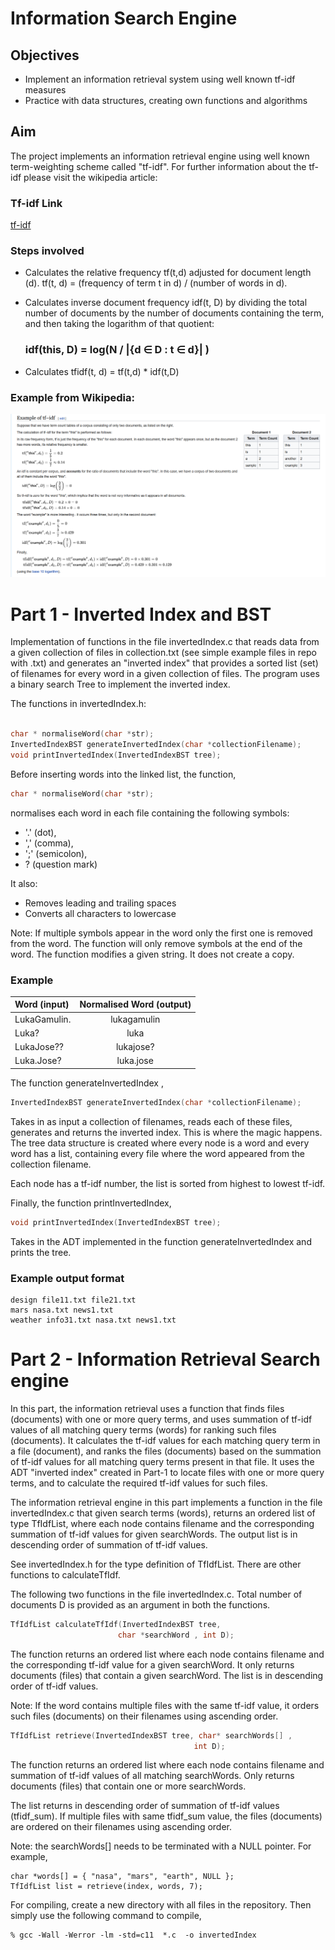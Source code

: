 # Information Search Engine 

## Objectives

* Implement an information retrieval system using well known tf-idf measures
* Practice with data structures, creating own functions and algorithms

## Aim

The project implements an information retrieval engine using well known term-weighting scheme called "tf-idf". 
For further information about the tf-idf please visit the wikipedia article:

### Tf-idf Link
[tf-idf](https://en.wikipedia.org/wiki/Tf%E2%80%93idf)

### Steps involved

* Calculates the relative frequency tf(t,d) adjusted for document length (d). tf(t, d) = (frequency of term t in d) / (number of words in d).

* Calculates inverse document frequency idf(t, D) by dividing the total number of documents by the number of documents containing the term, and then taking the logarithm of that quotient:

     ### idf(this, D) = log(N / |{d ∈ D : t ∈ d}| )


* Calculates tfidf(t, d) = tf(t,d) * idf(t,D)

### Example from Wikipedia:

<!-- Images -->
![](Example_tf_idf.png)

# Part 1 - Inverted Index and BST

Implementation of functions in the file invertedIndex.c that reads data from a given collection of files in collection.txt (see simple example files in repo with .txt) and generates an "inverted index" that provides a sorted list (set) of filenames for every word in a given collection of files. The program uses a binary search Tree to implement the inverted index.

The functions in invertedIndex.h:

```C

char * normaliseWord(char *str);
InvertedIndexBST generateInvertedIndex(char *collectionFilename);
void printInvertedIndex(InvertedIndexBST tree);

```


Before inserting words into the linked list, the function, 
```C
char * normaliseWord(char *str);
```


normalises each word in each file containing the following symbols:
* '.' (dot),
* ',' (comma),
* ';' (semicolon),
* ? (question mark)

It also:

* Removes leading and trailing spaces
* Converts all characters to lowercase

Note: If multiple symbols appear in the word only the first one is removed from the word. The function will only remove symbols at the end of the word. The function modifies a given string. It does not create a copy.

### Example

| Word (input) | Normalised Word (output) |
| :---        |    :----:   | 
| LukaGamulin.      | lukagamulin       | 
| Luka?             | luka        |
| LukaJose??          |  lukajose?         |
| Luka.Jose?  | luka.jose |

The function generateInvertedIndex ,
```C
InvertedIndexBST generateInvertedIndex(char *collectionFilename);
```
Takes in as input a collection of filenames, reads each of these files, generates and returns the inverted index. This is where the magic happens. The tree data structure is created where every node is a word and every word has a list, containing every file where the word appeared from the collection filename.

Each node has a tf-idf number, the list is sorted from highest to lowest tf-idf.

Finally, the function printInvertedIndex, 
```C
void printInvertedIndex(InvertedIndexBST tree);
```

Takes in the ADT implemented in the function generateInvertedIndex and prints the tree. 

### Example output format

    design file11.txt file21.txt
    mars nasa.txt news1.txt
    weather info31.txt nasa.txt news1.txt

# Part 2 - Information Retrieval Search engine

 In this part, the information retrieval uses a function that finds files (documents) with one or more query terms, and uses summation of tf-idf values of all matching query terms (words) for ranking such files (documents). It calculates the  tf-idf values for each matching query term in a file (document), and ranks the files (documents) based on the summation of tf-idf values for all matching query terms present in that file. It uses the ADT "inverted index" created in Part-1 to locate files with one or more query terms, and to calculate the required tf-idf values for such files.

The information retrieval engine in this part implements a function in the file invertedIndex.c that given search terms (words), returns an ordered list of type TfIdfList, where each node contains filename and the corresponding summation of tf-idf values for given searchWords. The output list is in descending order of summation of tf-idf values. 

See invertedIndex.h for the type definition of TfIdfList. There are other functions to calculateTfIdf.

The following two functions in the file invertedIndex.c. Total number of documents D is provided as an argument in both the functions.
```C
TfIdfList calculateTfIdf(InvertedIndexBST tree,
                        char *searchWord , int D);
```    
The function returns an ordered list where each node contains filename and the corresponding tf-idf value for a given searchWord. It only returns documents (files) that contain a given searchWord. The list is in descending order of tf-idf values. 

Note: If the word contains multiple files with the same tf-idf value, it orders such files (documents) on their filenames using ascending order.

```C
TfIdfList retrieve(InvertedIndexBST tree, char* searchWords[] ,
                                         int D);
```

The function returns an ordered list where each node contains filename and summation of tf-idf values of all matching searchWords. Only returns documents (files) that contain one or more searchWords.

The list returns in descending order of summation of tf-idf values (tfidf_sum). If multiple files with same tfidf_sum value, the files (documents) are ordered on their filenames using ascending order. 

Note: the searchWords[] needs to be terminated with a NULL pointer. For example,

    char *words[] = { "nasa", "mars", "earth", NULL };
    TfIdfList list = retrieve(index, words, 7);

For compiling, create a new directory with all files in the repository. Then simply use the following command to compile,

    % gcc -Wall -Werror -lm -std=c11  *.c  -o invertedIndex

